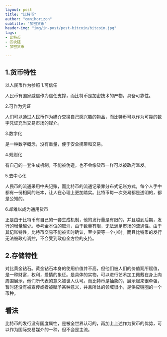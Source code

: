 ```yaml
---
layout: post
title: "比特币"
author: "omnihorizon"
subtitle: "加密货币"
header-img: "img/in-post/post-bitcoin/bitcoin.jpg"
tags:
- 比特币
- 区块链
- 加密货币

---
```




## 1.货币特性



以人民币作为参照
1.可信任

人民币有国家威信作为信任支撑，而比特币是加密技术的产物，具备可靠性。

2.可作为凭证

人们可以通过人民币作为媒介交换自己感兴趣的物品，而比特币可以作为可靠的数字凭证充当交易市场的媒介。

3.数字化

是一种数字概念，没有重量，便于安全携带和交易。

4.规则化

有自己的一套生成机制，不能被伪造，也不会像货币一样可以被政府滥发。

5.去中心化

人民币的流通采用中央记账，而比特币的流通记录靠分布式记账方式，每个人手中都有一份相同的账本，让人在心理上更加踏实。比特币每一次交易都是透明的，都是公知的。

6.却难以成为通用货币

正是由于比特币有自己的一套生成机制，他的发行量是有限的，并且越到后期，发行的增量越少。参考金本位的取消，由于数量有限，无法满足市场的流通性。由于其记账特性，比特币交易不能被实时确认，至少要等一个小时。而且比特币的发行无法被政府调控，不会受到政府全方位的支持。


## 2.存储特性


对比黄金钻石。黄金钻石本身的使用价值并不高，但他们被人们的价值观所赋值，是一种财富，权利，爱情的象征。是具体的实物，可以进行艺术加工佩戴在身上向周围展示，他们所代表的意义被世人认可。而比特币是抽象的，展示起来很牵强，暂时还没有被宣传或者被赋予某种意义，并且所处的领域很小，是供应链圈的一个币种。


## 看法


比特币的发行没有国度属性，是被全世界认可的，再加上上述作为货币的优势，可以作为国际交易媒介的一种，但不会是主流。